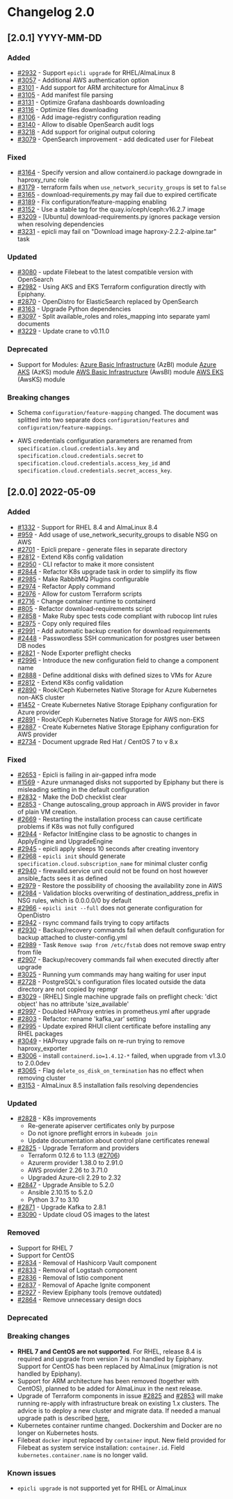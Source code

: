 <!-- markdownlint-disable-file no-duplicate-header -->
# Changelog 2.0

## [2.0.1] YYYY-MM-DD

### Added

- [#2932](https://github.com/epiphany-platform/epiphany/issues/2932) - Support `epicli upgrade` for RHEL/AlmaLinux 8
- [#3057](https://github.com/epiphany-platform/epiphany/issues/3057) - Additional AWS authentication option
- [#3101](https://github.com/epiphany-platform/epiphany/issues/3101) - Add support for ARM architecture for AlmaLinux 8
- [#3105](https://github.com/epiphany-platform/epiphany/issues/3105) - Add manifest file parsing
- [#3131](https://github.com/epiphany-platform/epiphany/issues/3131) - Optimize Grafana dashboards downloading
- [#3116](https://github.com/epiphany-platform/epiphany/issues/3116) - Optimize files downloading
- [#3106](https://github.com/epiphany-platform/epiphany/issues/3106) - Add image-registry configuration reading
- [#3140](https://github.com/epiphany-platform/epiphany/issues/3140) - Allow to disable OpenSearch audit logs
- [#3218](https://github.com/epiphany-platform/epiphany/issues/3218) - Add support for original output coloring
- [#3079](https://github.com/epiphany-platform/epiphany/issues/3079) - OpenSearch improvement - add dedicated user for Filebeat

### Fixed

- [#3164](https://github.com/epiphany-platform/epiphany/issues/3164) - Specify version and allow containerd.io package downgrade in haproxy_runc role
- [#3179](https://github.com/epiphany-platform/epiphany/issues/3179) - terraform fails when `use_network_security_groups` is set to `false`
- [#3165](https://github.com/epiphany-platform/epiphany/issues/3165) - download-requirements.py may fail due to expired certificate
- [#3189](https://github.com/epiphany-platform/epiphany/issues/3189) - Fix configuration/feature-mapping enabling
- [#3152](https://github.com/epiphany-platform/epiphany/issues/3152) - Use a stable tag for the quay.io/ceph/ceph:v16.2.7 image
- [#3209](https://github.com/epiphany-platform/epiphany/issues/3209) - [Ubuntu] download-requirements.py ignores package version when resolving dependencies
- [#3231](https://github.com/epiphany-platform/epiphany/issues/3231) - epicli may fail on "Download image haproxy-2.2.2-alpine.tar" task

### Updated

- [#3080](https://github.com/epiphany-platform/epiphany/issues/3080) - update Filebeat to the latest compatible version with OpenSearch
- [#2982](https://github.com/epiphany-platform/epiphany/issues/2982) - Using AKS and EKS Terraform configuration directly with Epiphany.
- [#2870](https://github.com/epiphany-platform/epiphany/issues/2870) - OpenDistro for ElasticSearch replaced by OpenSearch
- [#3163](https://github.com/epiphany-platform/epiphany/issues/3163) - Upgrade Python dependencies
- [#3097](https://github.com/epiphany-platform/epiphany/issues/3097) - Split available_roles and roles_mapping into separate yaml documents
- [#3229](https://github.com/epiphany-platform/epiphany/issues/3229) - Update crane to v0.11.0

### Deprecated

- Support for Modules:
  [Azure Basic Infrastructure](https://github.com/epiphany-platform/m-azure-basic-infrastructure) (AzBI) module
  [Azure AKS](https://github.com/epiphany-platform/m-azure-kubernetes-service) (AzKS) module
  [AWS Basic Infrastructure](https://github.com/epiphany-platform/m-aws-basic-infrastructure) (AwsBI) module
  [AWS EKS](https://github.com/epiphany-platform/m-aws-kubernetes-service) (AwsKS) module

### Breaking changes

- Schema `configuration/feature-mapping` changed. The document was splitted into two separate docs `configuration/features` and `configuration/feature-mappings`.

- AWS credentials configuration parameters are renamed from `specification.cloud.credentials.key` and `specification.cloud.credentials.secret` to `specification.cloud.credentials.access_key_id` and `specification.cloud.credentials.secret_access_key`.

## [2.0.0] 2022-05-09

### Added

- [#1332](https://github.com/epiphany-platform/epiphany/issues/1332) - Support for RHEL 8.4 and AlmaLinux 8.4
- [#959](https://github.com/epiphany-platform/epiphany/issues/959) - Add usage of use_network_security_groups to disable NSG on AWS
- [#2701](https://github.com/epiphany-platform/epiphany/issues/2701) - Epicli prepare - generate files in separate directory
- [#2812](https://github.com/epiphany-platform/epiphany/issues/2812) - Extend K8s config validation
- [#2950](https://github.com/epiphany-platform/epiphany/issues/2950) - CLI refactor to make it more consistent
- [#2844](https://github.com/epiphany-platform/epiphany/issues/2844) - Refactor K8s upgrade task in order to simplify its flow
- [#2985](https://github.com/epiphany-platform/epiphany/issues/2985) - Make RabbitMQ Plugins configurable
- [#2974](https://github.com/epiphany-platform/epiphany/issues/2974) - Refactor Apply command
- [#2976](https://github.com/epiphany-platform/epiphany/issues/2976) - Allow for custom Terraform scripts
- [#2716](https://github.com/epiphany-platform/epiphany/issues/2716) - Change container runtime to containerd
- [#805](https://github.com/epiphany-platform/epiphany/issues/805) - Refactor download-requirements script
- [#2858](https://github.com/epiphany-platform/epiphany/issues/2858) - Make Ruby spec tests code compliant with rubocop lint rules
- [#2975](https://github.com/epiphany-platform/epiphany/issues/2975) - Copy only required files
- [#2991](https://github.com/epiphany-platform/epiphany/issues/2991) - Add automatic backup creation for download requirements
- [#2448](https://github.com/epiphany-platform/epiphany/issues/2448) - Passwordless SSH communication for postgres user between DB nodes
- [#2821](https://github.com/epiphany-platform/epiphany/issues/2821) - Node Exporter preflight checks
- [#2996](https://github.com/epiphany-platform/epiphany/issues/2996) - Introduce the new configuration field to change a component name
- [#2888](https://github.com/epiphany-platform/epiphany/issues/2888) - Define additional disks with defined sizes to VMs for Azure
- [#2812](https://github.com/epiphany-platform/epiphany/issues/2812) - Extend K8s config validation
- [#2890](https://github.com/epiphany-platform/epiphany/issues/2890) - Rook/Ceph Kubernetes Native Storage for Azure Kubernetes non-AKS cluster
- [#1452](https://github.com/epiphany-platform/epiphany/issues/1452) - Create Kubernetes Native Storage Epiphany configuration for Azure provider
- [#2891](https://github.com/epiphany-platform/epiphany/issues/2891) - Rook/Ceph Kubernetes Native Storage for AWS non-EKS
- [#2887](https://github.com/epiphany-platform/epiphany/issues/2887) - Create Kubernetes Native Storage Epiphany configuration for AWS provider
- [#2734](https://github.com/epiphany-platform/epiphany/issues/2734) - Document upgrade Red Hat / CentOS 7 to v 8.x

### Fixed

- [#2653](https://github.com/epiphany-platform/epiphany/issues/2653) - Epicli is failing in air-gapped infra mode
- [#1569](https://github.com/epiphany-platform/epiphany/issues/1569) - Azure unmanaged disks not supported by Epiphany but there is misleading setting in the default configuration
- [#2832](https://github.com/epiphany-platform/epiphany/issues/2832) - Make the DoD checklist clear
- [#2853](https://github.com/epiphany-platform/epiphany/issues/2853) - Change autoscaling_group approach in AWS provider in favor of plain VM creation.
- [#2669](https://github.com/epiphany-platform/epiphany/issues/2669) - Restarting the installation process can cause certificate problems if K8s was not fully configured
- [#2944](https://github.com/epiphany-platform/epiphany/issues/2944) - Refactor InitEngine class to be agnostic to changes in ApplyEngine and UpgradeEngine
- [#2945](https://github.com/epiphany-platform/epiphany/issues/2945) - epicli apply sleeps 10 seconds after creating inventory
- [#2968](https://github.com/epiphany-platform/epiphany/issues/2968) - `epicli init` should generate `specification.cloud.subscription_name` for minimal cluster config
- [#2940](https://github.com/epiphany-platform/epiphany/issues/2940) - firewalld.service unit could not be found on host however ansible_facts sees it as defined
- [#2979](https://github.com/epiphany-platform/epiphany/issues/2979) - Restore the possibility of choosing the availability zone in AWS
- [#2984](https://github.com/epiphany-platform/epiphany/issues/2984) - Validation blocks overwriting of destination_address_prefix in NSG rules, which is 0.0.0.0/0 by default
- [#2966](https://github.com/epiphany-platform/epiphany/issues/2966) - `epicli init --full` does not generate configuration for OpenDistro
- [#2942](https://github.com/epiphany-platform/epiphany/issues/2942) - rsync command fails trying to copy artifacts
- [#2930](https://github.com/epiphany-platform/epiphany/issues/2930) - Backup/recovery commands fail when default configuration for backup attached to cluster-config.yml
- [#2989](https://github.com/epiphany-platform/epiphany/issues/2989) - Task `Remove swap from /etc/fstab` does not remove swap entry from file
- [#2907](https://github.com/epiphany-platform/epiphany/issues/2907) - Backup/recovery commands fail when executed directly after upgrade
- [#3025](https://github.com/epiphany-platform/epiphany/issues/3025) - Running yum commands may hang waiting for user input
- [#2728](https://github.com/epiphany-platform/epiphany/issues/2728) - PostgreSQL's configuration files located outside the data directory are not copied by repmgr
- [#3029](https://github.com/epiphany-platform/epiphany/issues/3029) - [RHEL] Single machine upgrade fails on preflight check: 'dict object' has no attribute 'size_available'
- [#2997](https://github.com/epiphany-platform/epiphany/issues/2997) - Doubled HAProxy entries in prometheus.yml after upgrade
- [#2803](https://github.com/epiphany-platform/epiphany/issues/2803) - Refactor: rename 'kafka_var' setting
- [#2995](https://github.com/epiphany-platform/epiphany/issues/2995) - Update expired RHUI client certificate before installing any RHEL packages
- [#3049](https://github.com/epiphany-platform/epiphany/issues/3049) - HAProxy upgrade fails on re-run trying to remove haproxy_exporter
- [#3006](https://github.com/epiphany-platform/epiphany/issues/3006) - install `containerd.io=1.4.12-*` failed, when upgrade from v1.3.0 to 2.0.0dev
- [#3065](https://github.com/epiphany-platform/epiphany/issues/3065) - Flag `delete_os_disk_on_termination` has no effect when removing cluster
- [#3153](https://github.com/epiphany-platform/epiphany/issues/3153) - AlmaLinux 8.5 installation fails resolving dependencies

### Updated

- [#2828](https://github.com/epiphany-platform/epiphany/issues/2828) - K8s improvements
  - Re-generate apiserver certificates only by purpose
  - Do not ignore preflight errors in `kubeadm join`
  - Update documentation about control plane certificates renewal
- [#2825](https://github.com/epiphany-platform/epiphany/issues/2825) - Upgrade Terraform and providers
  - Terraform 0.12.6 to 1.1.3 ([#2706](https://github.com/epiphany-platform/epiphany/issues/2706))
  - Azurerm provider 1.38.0 to 2.91.0
  - AWS provider 2.26 to 3.71.0
  - Upgraded Azure-cli 2.29 to 2.32
- [#2847](https://github.com/epiphany-platform/epiphany/issues/2847) - Upgrade Ansible to 5.2.0
  - Ansible 2.10.15 to 5.2.0
  - Python 3.7 to 3.10
- [#2871](https://github.com/epiphany-platform/epiphany/issues/2871) - Upgrade Kafka to 2.8.1
- [#3090](https://github.com/epiphany-platform/epiphany/issues/3090) - Update cloud OS images to the latest

### Removed

- Support for RHEL 7
- Support for CentOS
- [#2834](https://github.com/epiphany-platform/epiphany/issues/2834) - Removal of Hashicorp Vault component
- [#2833](https://github.com/epiphany-platform/epiphany/issues/2833) - Removal of Logstash component
- [#2836](https://github.com/epiphany-platform/epiphany/issues/2836) - Removal of Istio component
- [#2837](https://github.com/epiphany-platform/epiphany/issues/2837) - Removal of Apache Ignite component
- [#2927](https://github.com/epiphany-platform/epiphany/issues/2927) - Review Epiphany tools (remove outdated)
- [#2864](https://github.com/epiphany-platform/epiphany/issues/2864) - Remove unnecessary design docs

### Deprecated

### Breaking changes

- **RHEL 7 and CentOS are not supported**. For RHEL, release 8.4 is required and upgrade from version 7 is not handled by Epiphany.
Support for CentOS has been replaced by AlmaLinux (migration is not handled by Epiphany).
- Support for ARM architecture has been removed (together with CentOS), planned to be added for AlmaLinux in the next release.
- Upgrade of Terraform components in issue [#2825](https://github.com/epiphany-platform/epiphany/issues/2825) and [#2853](https://github.com/epiphany-platform/epiphany/issues/2853) will make running re-apply with infrastructure break on existing 1.x clusters. The advice is to deploy a new cluster and migrate data. If needed a manual upgrade path is described [here.](../home/howto/UPGRADE.md#terraform-upgrade-from-epiphany-1.x-to-2.x)
- Kubernetes container runtime changed. Dockershim and Docker are no longer on Kubernetes hosts.
- Filebeat `docker` input replaced by `container` input. New field provided for Filebeat as system service installation: `container.id`. Field `kubernetes.container.name` is no longer valid.

### Known issues

- `epicli upgrade` is not supported yet for RHEL or AlmaLinux
